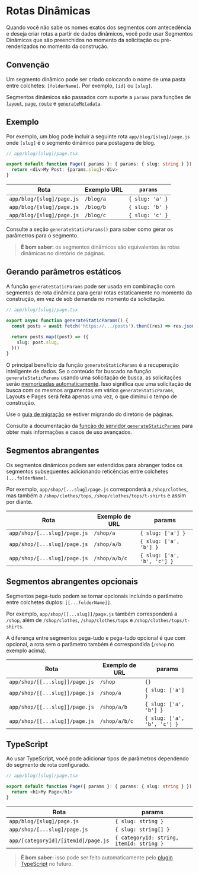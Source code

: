 # Rotas Dinâmicas

Quando você não sabe os nomes exatos dos segmentos com antecedência e deseja criar rotas a partir de dados dinâmicos, você pode usar Segmentos Dinâmicos que são preenchidos no momento da solicitação ou pré-renderizados no momento da construção.

## Convenção
Um segmento dinâmico pode ser criado colocando o nome de uma pasta entre colchetes: `[folderName]`. Por exemplo, `[id]` ou `[slug]`.

Segmentos dinâmicos são passados com suporte a `params` para funções de [`layout`](/docs/app/api-reference/file-conventions/layout.md), [`page`](/docs/app/api-reference/file-conventions/page.md), [`route`](/docs/app/building-your-application/routing/route-handlers.md) e [`generateMetadata`](/docs/app/api-reference/functions/generate-metadata.md).

## Exemplo
Por exemplo, um blog pode incluir a seguinte rota `app/blog/[slug]/page.js` onde `[slug]` é o segmento dinâmico para postagens de blog.

```ts
// app/blog/[slug]/page.tsx

export default function Page({ params }: { params: { slug: string } }) {
  return <div>My Post: {params.slug}</div>
}
```

| Rota                          | Exemplo URL        | `params`             |
|-------------------------------|--------------------|----------------------|
| `app/blog/[slug]/page.js`     |	`/blog/a`          | `{ slug: 'a' }`      |
| `app/blog/[slug]/page.js`     | `/blog/b`          | `{ slug: 'b' }`      |
| `app/blog/[slug]/page.js`     | `/blog/c`          | `{ slug: 'c' }`      |

Consulte a seção `generateStaticParams()` para saber como gerar os parâmetros para o segmento.

> **É bom saber:** os segmentos dinâmicos são equivalentes às rotas dinâmicas no diretório de páginas.

## Gerando parâmetros estáticos
A função `generateStaticParams` pode ser usada em combinação com segmentos de rota dinâmica para gerar rotas estaticamente no momento da construção, em vez de sob demanda no momento da solicitação.

```ts
// app/blog/[slug]/page.tsx

export async function generateStaticParams() {
  const posts = await fetch('https://.../posts').then((res) => res.json())
 
  return posts.map((post) => ({
    slug: post.slug,
  }))
}
```

O principal benefício da função `generateStaticParams` é a recuperação inteligente de dados. Se o conteúdo for buscado na função `generateStaticParams` usando uma solicitação de busca, as solicitações serão [memorizadas automaticamente](/docs/app/building-your-application/caching.md). Isso significa que uma solicitação de busca com os mesmos argumentos em vários `generateStaticParams`, Layouts e Pages será feita apenas uma vez, o que diminui o tempo de construção.

Use o [guia de migração](/docs/app/building-your-application/upgrading/app-router-migration.md) se estiver migrando do diretório de páginas.

Consulte a documentação da [função do servidor `generateStaticParams`](/docs/app/api-reference/functions/generate-static-params.md) para obter mais informações e casos de uso avançados.

## Segmentos abrangentes
Os segmentos dinâmicos podem ser estendidos para abranger todos os segmentos subsequentes adicionando reticências entre colchetes `[...folderName]`.

Por exemplo, `app/shop/[...slug]/page.js` corresponderá a `/shop/clothes`, mas também a `/shop/clothes/tops`, `/shop/clothes/tops/t-shirts` e assim por diante.

| Rota                            | Exemplo de URL             | params                      |
|---------------------------------|----------------------------|-----------------------------|
| `app/shop/[...slug]/page.js`    | `/shop/a`                  | `{ slug: ['a'] }`           |
| `app/shop/[...slug]/page.js`	  | `/shop/a/b`                | `{ slug: ['a', 'b'] }`      |
| `app/shop/[...slug]/page.js`    | `/shop/a/b/c`              | `{ slug: ['a', 'b', 'c'] }` |

## Segmentos abrangentes opcionais
Segmentos pega-tudo podem se tornar opcionais incluindo o parâmetro entre colchetes duplos: `[[...folderName]]`.

Por exemplo, `app/shop/[[...slug]]/page.js` também corresponderá a `/shop`, além de `/shop/clothes`, `/shop/clothes/tops` e `/shop/clothes/tops/t-shirts`.

A diferença entre segmentos pega-tudo e pega-tudo opcional é que com opcional, a rota sem o parâmetro também é correspondida (`/shop` no exemplo acima).

| Rota                            | Exemplo de URL             | params                      |
|---------------------------------|----------------------------|-----------------------------|
| `app/shop/[[...slug]]/page.js`  | `/shop`                    | `{}`                        |
| `app/shop/[[...slug]]/page.js`	| `/shop/a`                  | `{ slug: ['a'] }`           |
| `app/shop/[[...slug]]/page.js`	| `/shop/a/b`                | `{ slug: ['a', 'b'] }`      |
| `app/shop/[[...slug]]/page.js`	| `/shop/a/b/c`	             | `{ slug: ['a', 'b', 'c'] }` |

## TypeScript
Ao usar TypeScript, você pode adicionar tipos de parâmetros dependendo do segmento de rota configurado.

```ts
// app/blog/[slug]/page.tsx

export default function Page({ params }: { params: { slug: string } }) {
  return <h1>My Page</h1>
}
```

| Rota                                 | params                                    |
|--------------------------------------|-------------------------------------------|
| `app/blog/[slug]/page.js`            | `{ slug: string }`                        |
| `app/shop/[...slug]/page.js`         | `{ slug: string[] }`                      |
| `app/[categoryId]/[itemId]/page.js`  | `{ categoryId: string, itemId: string }`  |

> **É bom saber:** isso pode ser feito automaticamente pelo [plugin TypeScript](/docs/app/building-your-application/configuring/typescript.md) no futuro.
